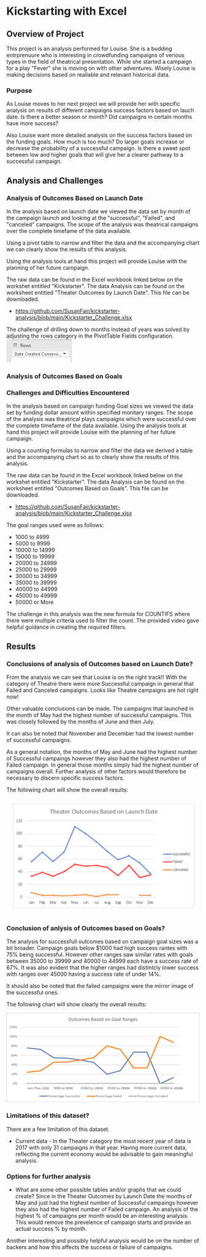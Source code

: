 # Kickstarting with Excel

## Overview of Project
This project is an analysis performed for Louise.  She is a budding entrprenuure who is interesting in crowdfunding campaigns of verious types in the field of theatrical presentation.  While she started a campaign for a play "Fever" she is moving on with other adventures.  Wisely Louise is making decisions based on realiable and relevant historical data.

### Purpose
As Louise moves to her next project we will provide her with specific analysis on results of different campaigns success factors based on lauch date.  Is there a better season or month?  Did campaigns in certain months have more success?

Also Louise want more detailed analysis on the success factors based on the funding goals.  How much is too much?  Do larger goals increase or decrease the probability of a successful campaign.  Is there a sweet spot between low and higher goals that will give her a clearer pathway to a successful campaign.

## Analysis and Challenges

### Analysis of Outcomes Based on Launch Date
In the analysis based on launch date we viewed the data set by month of the campaign launch and looking at the "successful", "Failed", and "canceled" campaigns.  The scope of the analysis was theatrical campaigns over the complete timefame of the data available.

Using a pivot table to narrow and filter the data and the accompanying chart we can clearly show the results of this analysis.

Using the analysis tools at hand this project will provide Louise with the planning of her future campaign.

The raw data can be found in the Excel workbook linked below on the workshet entitled "Kickstarter". The data Analysis can be found on the worksheet entitled "Theater Outcomes by Launch Date".  This file can be downloaded.
*   https://github.com/SusanFair/kickstarter-analysis/blob/main/Kickstarter_Challenge.xlsx

The challenge of drilling down to months instead of years was solved by adjusting the rows category in the PivotTable Fields configuration. 
               ![PivotTable Rows field](https://github.com/SusanFair/kickstarter-analysis/blob/main/Resources/PivotTable_Field_Config.PNG)


### Analysis of Outcomes Based on Goals

### Challenges and Difficulties Encountered
In the analysis based on campaign funding Goal sizes we viewed the data set by funding dollar amount within specified monitary ranges.  The scope of the analysis was theatrical plays campaigns which were successful over the complete timefame of the data available. Using the analysis tools at hand this project will provide Louise with the planning of her future campaign.

Using a counting formulas to narrow and filter the data we derived a table and the accompanying chart so as to clearly show the results of this analysis.

The raw data can be found in the Excel workbook linked below on the workshet entitled "Kickstarter". The data Analysis can be found on the worksheet entitled "Outcomes Based on Goals". This file can be downloaded.
*   https://github.com/SusanFair/kickstarter-analysis/blob/main/Kickstarter_Challenge.xlsx

The goal ranges used were as follows:
* 1000 to 4999
* 5000 to 9999
* 10000 to 14999
* 15000 to 19999
* 20000 to 24999
* 25000 to 29999
* 30000 to 34999
* 35000 to 39999
* 40000 to 44999
* 45000 to 49999
* 50000 or More

The challenge in this analysis was the new formula for COUNTIFS where there were multiple criteria used to filter the count.  The provided video gave helpful guidance in creating the required filters.

## Results

### Conclusions of analysis of Outcomes based on Launch Date?
From the analysis we can see that Louise is on the right track!!  With the category of Theatre there were more Successful campaign in general that Failed and Canceled campaigns.  Looks like Theatre campaigns are hot right now!

Other valuable conclusions can be made.  The campaigns that launched in the month of May had the highest number of successful campaigns.  This was closely followed by the months of June and then July.   

It can also be noted that November and December had the lowest number of successful campaigns. 

As a general notation, the months of May and June had the highest number of Successful campaings however they also had the highest number of Failed campaign.  In general those months simply had the highest number of campaigns overall.  Further analysis of other factors would therefore be necessary to discern specific success factors.

The following chart will show the overall results:

![Outcomes Success based on Launch Date](https://github.com/SusanFair/kickstarter-analysis/blob/main/Resources/Theater_Outcomes_vs_Launch_final.png)


### Conclusion of anlysis of Outcomes based on Goals?
The analysis for successfull outcomes based on campaign goal sizes was a bit broader.  Campaign goals below $1000 had high success rantes with 75% being successful.  However other ranges  saw similar rates with goals between 35000 to 39999 and 40000 to 44999 each have a success rate of 67%.  It was also evident that the higher ranges had distintcly lower success with ranges over 45000 having a success rate of under 14%.

It should also be noted that the failed campaigns were the mirror image of the successful ones.

The following chart will show clearly the overall results:

![Outcomes Success based on Launch Date](https://github.com/SusanFair/kickstarter-analysis/blob/main/Resources/Outcomes_vs_Goals.png)


### Limitations of this dataset?
There are a few limitation of this dataset.
* Current data - In the Theater category the most recent year of data is 2017 with only 31 campaigns in that year.  Having more current data, reflecting the current economy would be advisable to gain meaningful analysis.



### Options for further analysis
- What are some other possible tables and/or graphs that we could create?
Since in the Theater Outcomes by Launch Date the months of May and just had the highest number of Successful campaings however they also had the highest number of Failed campaign.  An analysis of the highest % of campaigns per month would be an interesting analysis.  This would remove the prevelence of campaign starts and provide an actual success % by month.

Another interesting and possibly helpful analysis would be on the number of backers and how this affects the success or failure of campaigns.